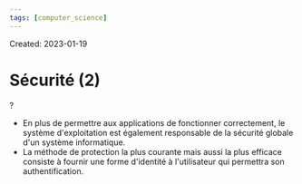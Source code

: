 ```yaml
---
tags: [computer_science] 
---
```

Created: 2023-01-19

# Sécurité (2)
?
- En plus de permettre aux applications de fonctionner correctement, le système d'exploitation est également responsable de la sécurité globale d'un système informatique.
- La méthode de protection la plus courante mais aussi la plus efficace consiste à fournir une forme d'identité à l'utilisateur qui permettra son authentification.